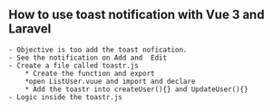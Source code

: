 ## How to use toast notification with Vue 3 and Laravel
    - Objective is too add the toast nofication.
    - See the notification on Add and  Edit
    - Create a file called toastr.js
        * Create the function and export
        *open ListUser.vuue and import and declare
        * Add the toastr into createUser(){} and UpdateUser(){}
    - Logic inside the toastr.js
